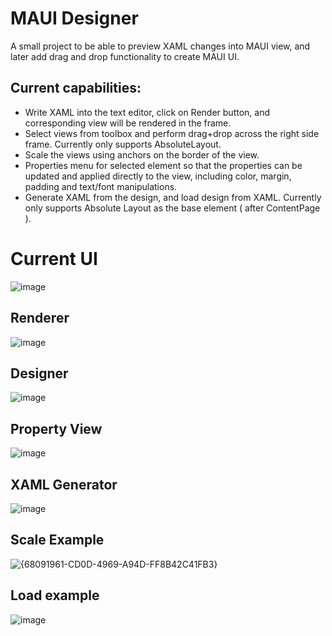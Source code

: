 
# MAUI Designer

A small project to be able to preview XAML changes into MAUI view, and later add drag and drop functionality to create MAUI UI.

## Current capabilities:
- Write XAML into the text editor, click on Render button, and corresponding view will be rendered in the frame.
- Select views from toolbox and perform drag+drop across the right side frame. Currently only supports AbsoluteLayout.
- Scale the views using anchors on the border of the view.
- Properties menu for selected element so that the properties can be updated and applied directly to the view, including color, margin, padding and text/font manipulations.
- Generate XAML from the design, and load design from XAML. Currently only supports Absolute Layout as the base element ( after ContentPage ).

# Current UI
![image](https://github.com/user-attachments/assets/5e728838-6d0c-4648-b13e-f09e748ae886)

## Renderer
![image](https://github.com/user-attachments/assets/7aabe77f-8bfa-48b0-be58-150e8c352018)

## Designer
![image](https://github.com/user-attachments/assets/f8c0437b-0be7-483f-8f2d-1ed8a4c42322)

## Property View
![image](https://github.com/user-attachments/assets/73c3a71d-4521-4d57-8b0b-1430ecb752f7)

## XAML Generator
![image](https://github.com/user-attachments/assets/64cbd604-ce17-4ead-868e-8b3398878ab6)

## Scale Example
![{68091961-CD0D-4969-A94D-FF8B42C41FB3}](https://github.com/user-attachments/assets/7cb46ccb-5ccc-4d81-b81b-0f18ee53cd3c)

## Load example
![image](https://github.com/user-attachments/assets/a003ce9c-3ea1-4083-8cea-259b33fc1aa6)




